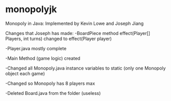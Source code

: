 # monopolyjk
Monopoly in Java: Implemented by Kevin Lowe and Joseph Jiang



Changes that Joseph has made:
-BoardPiece method effect(Player[] Players, int turns) changed to
effect(Player player)

-Player.java mostly complete

-Main Method (game logic) created

-Changed all Monopoly.java instance variables to static (only one Monopoly
object each game)

-Changed so Monopoly has 8 players max

-Deleted Board.java from the folder (useless)


